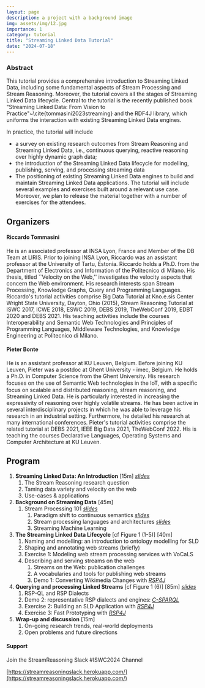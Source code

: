 ```yaml
---
layout: page
description: a project with a background image
img: assets/img/12.jpg
importance: 1
category: tutorial
title: "Streaming Linked Data Tutorial"
date: "2024-07-18"
---
```


### Abstract

This tutorial provides a comprehensive introduction to Streaming Linked Data, including some fundamental aspects of Stream Processing and Stream Reasoning. Moreover, the tutorial covers all the stages of Streaming Linked Data lifecycle. Central to the tutorial is the recently published book "Streaming Linked Data: From Vision to Practice"~\cite{tommasini2023streaming} and the RDF4J library, 
which uniforms the interaction with existing Streaming Linked Data engines.

In practice, the tutorial will include
   * a survey on existing research outcomes from Stream Reasoning and Streaming Linked Data, i.e., continuous querying, reactive reasoning over highly dynamic graph data; 
  * the introduction of the Streaming Linked Data lifecycle for modelling, publishing, serving, and processing streaming data
  * The positioning of existing Streaming Linked Data engines to build and maintain Streaming Linked Data applications.
The tutorial will include several examples and exercises built around a relevant use case. Moreover, we plan to release the material together with a number of exercises for the attendees.


## Organizers

#### Riccardo Tommasini

He is an associated professor at INSA Lyon, France and Member of the DB Team at LIRIS. Prior to joining INSA Lyon, Riccardo was an assistant professor at the University of Tartu, Estonia. 
Riccardo holds a Ph.D. from the Department of Electronics and Information of the Politecnico di Milano. His thesis, titled ``Velocity on the Web,'' investigates the velocity aspects that concern the Web environment. His research interests span Stream Processing, Knowledge Graphs, Query and Programming Languages.
Riccardo's tutorial activities comprise Big Data Tutorial at Kno.e.sis Center Wright State University, Dayton, Ohio (2015), Stream Reasoning Tutorial at ISWC 2017, ICWE 2018, ESWC 2019, DEBS 2019,  TheWebConf 2019, EDBT 2020 and DEBS 2021. His teaching activities include the courses Interoperability and Semantic Web Technologies and Principles of Programming Languages, Middleware Technologies, and Knowledge Engineering at  Politecnico di Milano. 


#### Pieter Bonte

He is an assistant professor at KU Leuven, Belgium. Before joining KU Leuven, Pieter was a postdoc at Ghent University - imec, Belgium.
He holds a Ph.D. in Computer Science from the Ghent University. His research focuses on the use of Semantic Web technologies in the IoT, with a speciﬁc focus on scalable and distributed reasoning,  stream reasoning, and Streaming Linked Data. He is particularly interested in increasing the expressivity of reasoning over highly volatile streams. He has been active in several interdisciplinary projects in which he was able to leverage his research in an industrial setting. Furthermore, he detailed his research at many international conferences. Pieter's tutorial activities comprise the related tutorial at DEBS 2021, IEEE Big Data 2021, TheWebConf 2022.
His is teaching the courses Declarative Languages, Operating Systems and Computer Architecture at KU Leuven.

## Program

1. **Streaming Linked Data: An Introduction** [15m] [*slides*](https://drive.google.com/open?id=1enWXdrqIJHP3SAvqAqu1y-x6N8SZpYt-)
    1. The Stream Reasoning research question
    2. Taming data variety and velocity on the web
    3. Use-cases & applications
2. **Background on Streaming Data** [45m]
    1. Stream Processing 101 [*slides*](https://drive.google.com/open?id=1zphiaJFxirmrPcxDPXzZNCRyyk4-6Pjy)
        1. Paradigm shift to continuous semantics [*slides*](https://drive.google.com/open?id=1bN0yZlFACadI8AtLJzrSUPv4_si61085)
        2. Stream processing languages and architectures [*slides*](https://drive.google.com/open?id=1gx6vDDfb2P1LaSQA43Rjwgwjzp82hgAG)
        3. Streaming Machine Learning
3. **The Streaming Linked Data Lifecycle** [cf Figure 1 (1-5)] [40m]
    1. Naming and modelling: an introduction to ontology modelling for SLD
    2. Shaping and annotating web streams (briefly)
    3. Exercise 1: Modeling web stream processing services with VoCaLS
    4. Describing and serving streams on the web
        1. Streams on the Web: publication challenges
        2. A vocabularies and tools for publishing web streams
        3. Demo 1: Converting Wikimedia Changes with [*RSP4J*](https://github.com/streamreasoning/RSP4J)
4. **Querying and processing Linked Streams** [cf Figure 1 (6)] [85m] [*slides*](https://drive.google.com/open?id=1gx6vDDfb2P1LaSQA43Rjwgwjzp82hgAG)
    1. RSP-QL and RSP Dialects
    2. Demo 2: representative RSP dialects and engines: [*C-SPARQL*](https://github.com/streamreasoning/CSPARQL-engine)
    3. Exercise 2: Building an SLD Application with [*RSP4J*](https://github.com/streamreasoning/RSP4J)
    4. Exercise 3: Fast Prototyping with [*RSP4J*](https://github.com/streamreasoning/RSP4J)
5. **Wrap-up and discussion** [15m]
    1. On-going research trends, real-world deployments
    2. Open problems and future directions


#### Support

Join the StreamReasoning Slack #ISWC2024 Channel

[https://streamreasoningslack.herokuapp.com/](https://streamreasoningslack.herokuapp.com/)
